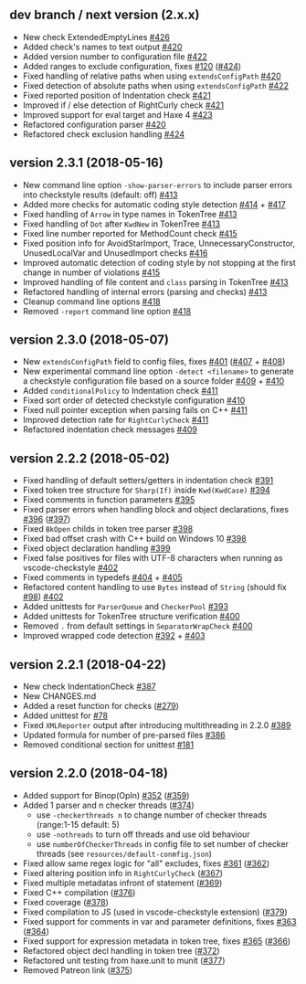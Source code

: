 ## dev branch / next version (2.x.x)

- New check ExtendedEmptyLines [#426](https://github.com/HaxeCheckstyle/haxe-checkstyle/issues/426)
- Added check's names to text output [#420](https://github.com/HaxeCheckstyle/haxe-checkstyle/issues/420)
- Added version number to configuration file [#422](https://github.com/HaxeCheckstyle/haxe-checkstyle/issues/422)
- Added ranges to exclude configuration, fixes [#120](https://github.com/HaxeCheckstyle/haxe-checkstyle/issues/120) ([#424](https://github.com/HaxeCheckstyle/haxe-checkstyle/issues/424))
- Fixed handling of relative paths when using `extendsConfigPath` [#420](https://github.com/HaxeCheckstyle/haxe-checkstyle/issues/420)
- Fixed detection of absolute paths when using `extendsConfigPath` [#422](https://github.com/HaxeCheckstyle/haxe-checkstyle/issues/422)
- Fixed reported position of Indentation check [#421](https://github.com/HaxeCheckstyle/haxe-checkstyle/issues/421)
- Improved if / else detection of RightCurly check [#421](https://github.com/HaxeCheckstyle/haxe-checkstyle/issues/421)
- Improved support for eval target and Haxe 4 [#423](https://github.com/HaxeCheckstyle/haxe-checkstyle/issues/423)
- Refactored configuration parser [#420](https://github.com/HaxeCheckstyle/haxe-checkstyle/issues/420)
- Refactored check exclusion handling [#424](https://github.com/HaxeCheckstyle/haxe-checkstyle/issues/424)

## version 2.3.1 (2018-05-16)

- New command line option `-show-parser-errors` to include parser errors into checkstyle results (default: off) [#413](https://github.com/HaxeCheckstyle/haxe-checkstyle/issues/413)
- Added more checks for automatic coding style detection [#414](https://github.com/HaxeCheckstyle/haxe-checkstyle/issues/414) + [#417](https://github.com/HaxeCheckstyle/haxe-checkstyle/issues/417)
- Fixed handling of `Arrow` in type names in TokenTree [#413](https://github.com/HaxeCheckstyle/haxe-checkstyle/issues/413)
- Fixed handling of `Dot` after `KwdNew` in TokenTree [#413](https://github.com/HaxeCheckstyle/haxe-checkstyle/issues/413)
- Fixed line number reported for MethodCount check [#415](https://github.com/HaxeCheckstyle/haxe-checkstyle/issues/415)
- Fixed position info for AvoidStarImport, Trace, UnnecessaryConstructor, UnusedLocalVar and UnusedImport checks [#416](https://github.com/HaxeCheckstyle/haxe-checkstyle/issues/416)
- Improved automatic detection of coding style by not stopping at the first change in number of violations [#415](https://github.com/HaxeCheckstyle/haxe-checkstyle/issues/415)
- Improved handling of file content and `class` parsing in TokenTree [#413](https://github.com/HaxeCheckstyle/haxe-checkstyle/issues/413)
- Refactored handling of internal errors (parsing and checks) [#413](https://github.com/HaxeCheckstyle/haxe-checkstyle/issues/413)
- Cleanup command line options [#418](https://github.com/HaxeCheckstyle/haxe-checkstyle/issues/418)
- Removed `-report` command line option [#418](https://github.com/HaxeCheckstyle/haxe-checkstyle/issues/418)

## version 2.3.0 (2018-05-07)

- New `extendsConfigPath` field to config files, fixes [#401](https://github.com/HaxeCheckstyle/haxe-checkstyle/issues/401) ([#407](https://github.com/HaxeCheckstyle/haxe-checkstyle/issues/407) + [#408](https://github.com/HaxeCheckstyle/haxe-checkstyle/issues/408))
- New experimental command line option `-detect <filename>` to generate a checkstyle configuration file based on a source folder [#409](https://github.com/HaxeCheckstyle/haxe-checkstyle/issues/409) + [#410](https://github.com/HaxeCheckstyle/haxe-checkstyle/issues/410)
- Added `conditionalPolicy` to Indentation check [#411](https://github.com/HaxeCheckstyle/haxe-checkstyle/issues/411)
- Fixed sort order of detected checkstyle configuration [#410](https://github.com/HaxeCheckstyle/haxe-checkstyle/issues/410)
- Fixed null pointer exception when parsing fails on C++ [#411](https://github.com/HaxeCheckstyle/haxe-checkstyle/issues/411)
- Improved detection rate for `RightCurlyCheck` [#411](https://github.com/HaxeCheckstyle/haxe-checkstyle/issues/411)
- Refactored indentation check messages [#409](https://github.com/HaxeCheckstyle/haxe-checkstyle/issues/409)

## version 2.2.2 (2018-05-02)

- Fixed handling of default setters/getters in indentation check [#391](https://github.com/HaxeCheckstyle/haxe-checkstyle/issues/391)
- Fixed token tree structure for `Sharp(If)` inside `Kwd(KwdCase)` [#394](https://github.com/HaxeCheckstyle/haxe-checkstyle/issues/394)
- Fixed comments in function parameters [#395](https://github.com/HaxeCheckstyle/haxe-checkstyle/issues/395)
- Fixed parser errors when handling block and object declarations, fixes [#396](https://github.com/HaxeCheckstyle/haxe-checkstyle/issues/396) ([#397](https://github.com/HaxeCheckstyle/haxe-checkstyle/issues/397))
- Fixed `BkOpen` childs in token tree parser [#398](https://github.com/HaxeCheckstyle/haxe-checkstyle/issues/398)
- Fixed bad offset crash with C++ build on Windows 10 [#398](https://github.com/HaxeCheckstyle/haxe-checkstyle/issues/398)
- Fixed object declaration handling [#399](https://github.com/HaxeCheckstyle/haxe-checkstyle/issues/399)
- Fixed false positives for files with UTF-8 characters when running as vscode-checkstyle [#402](https://github.com/HaxeCheckstyle/haxe-checkstyle/issues/402)
- Fixed comments in typedefs [#404](https://github.com/HaxeCheckstyle/haxe-checkstyle/issues/404) + [#405](https://github.com/HaxeCheckstyle/haxe-checkstyle/issues/405)
- Refactored content handling to use `Bytes` instead of `String` (should fix [#98](https://github.com/HaxeCheckstyle/haxe-checkstyle/issues/98)) [#402](https://github.com/HaxeCheckstyle/haxe-checkstyle/issues/402)
- Added unittests for `ParserQueue` and `CheckerPool` [#393](https://github.com/HaxeCheckstyle/haxe-checkstyle/issues/393)
- Added unittests for TokenTree structure verification [#400](https://github.com/HaxeCheckstyle/haxe-checkstyle/issues/400)
- Removed `.` from default settings in `SeparatorWrapCheck` [#400](https://github.com/HaxeCheckstyle/haxe-checkstyle/issues/400)
- Improved wrapped code detection [#392](https://github.com/HaxeCheckstyle/haxe-checkstyle/issues/392) + [#403](https://github.com/HaxeCheckstyle/haxe-checkstyle/issues/403)

## version 2.2.1 (2018-04-22)

- New check IndentationCheck [#387](https://github.com/HaxeCheckstyle/haxe-checkstyle/issues/387)
- New CHANGES.md
- Added a reset function for checks ([#279](https://github.com/HaxeCheckstyle/haxe-checkstyle/issues/279))
- Added unittest for [#78](https://github.com/HaxeCheckstyle/haxe-checkstyle/issues/78)
- Fixed `XMLReporter` output after introducing multithreading in 2.2.0 [#389](https://github.com/HaxeCheckstyle/haxe-checkstyle/issues/389)
- Updated formula for number of pre-parsed files [#386](https://github.com/HaxeCheckstyle/haxe-checkstyle/issues/386)
- Removed conditional section for unittest [#181](https://github.com/HaxeCheckstyle/haxe-checkstyle/issues/181)

## version 2.2.0 (2018-04-18)

- Added support for Binop(OpIn) [#352](https://github.com/HaxeCheckstyle/haxe-checkstyle/issues/352) ([#359](https://github.com/HaxeCheckstyle/haxe-checkstyle/issues/359))
- Added 1 parser and n checker threads ([#374](https://github.com/HaxeCheckstyle/haxe-checkstyle/issues/374))
  - use `-checkerthreads n` to change number of checker threads (range:1-15 default: 5)
  - use `-nothreads` to turn off threads and use old behaviour
  - use `numberOfCheckerThreads` in config file to set number of checker threads (see `resources/default-conmfig.json`)
- Fixed allow same regex logic for "all" excludes, fixes [#361](https://github.com/HaxeCheckstyle/haxe-checkstyle/issues/361) ([#362](https://github.com/HaxeCheckstyle/haxe-checkstyle/issues/362))
- Fixed altering position info in `RightCurlyCheck` ([#367](https://github.com/HaxeCheckstyle/haxe-checkstyle/issues/367))
- Fixed multiple metadatas infront of statement ([#369](https://github.com/HaxeCheckstyle/haxe-checkstyle/issues/369))
- Fixed C++ compilation ([#376](https://github.com/HaxeCheckstyle/haxe-checkstyle/issues/376))
- Fixed coverage ([#378](https://github.com/HaxeCheckstyle/haxe-checkstyle/issues/378))
- Fixed compilation to JS (used in vscode-checkstyle extension) ([#379](https://github.com/HaxeCheckstyle/haxe-checkstyle/issues/379))
- Fixed support for comments in var and parameter definitions, fixes [#363](https://github.com/HaxeCheckstyle/haxe-checkstyle/issues/363) ([#364](https://github.com/HaxeCheckstyle/haxe-checkstyle/issues/364))
- Fixed support for expression metadata in token tree, fixes [#365](https://github.com/HaxeCheckstyle/haxe-checkstyle/issues/365) ([#366](https://github.com/HaxeCheckstyle/haxe-checkstyle/issues/366))
- Refactored object decl handling in token tree ([#372](https://github.com/HaxeCheckstyle/haxe-checkstyle/issues/372))
- Refactored unit testing from haxe.unit to munit ([#377](https://github.com/HaxeCheckstyle/haxe-checkstyle/issues/377))
- Removed Patreon link ([#375](https://github.com/HaxeCheckstyle/haxe-checkstyle/issues/375))
